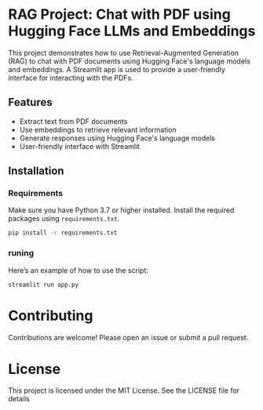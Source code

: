 # RAG Project: Chat with PDF using Hugging Face LLMs and Embeddings

This project demonstrates how to use Retrieval-Augmented Generation (RAG) to chat with PDF documents using Hugging Face's language models and embeddings. A Streamlit app is used to provide a user-friendly interface for interacting with the PDFs.

## Features

- Extract text from PDF documents
- Use embeddings to retrieve relevant information
- Generate responses using Hugging Face's language models
- User-friendly interface with Streamlit

## Installation

### Requirements

Make sure you have Python 3.7 or higher installed. Install the required packages using `requirements.txt`.

```bash
pip install -r requirements.txt
```
### runing
Here’s an example of how to use the script:
```
streamlit run app.py
```

# Contributing
Contributions are welcome! Please open an issue or submit a pull request.

# License
This project is licensed under the MIT License. See the LICENSE file for details
